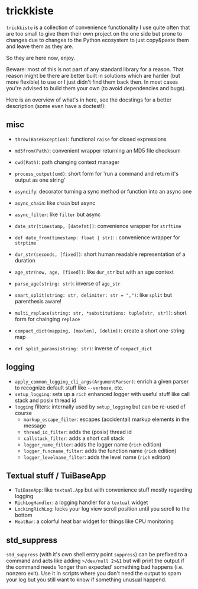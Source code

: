 # trickkiste

`trickkiste` is a collection of convenience functionality I use quite often that
are too small to give them their own project on the one side but prone to
changes due to changes to the Python ecosystem to just copy&paste them and leave
them as they are.

So they are here now, enjoy.

Beware: most of this is not part of any standard library for a reason. That
reason might be there are better built in solutions which are harder (but more
flexible) to use or I just didn't find them back then. In most cases you're
advised to build them your own (to avoid dependencies and bugs).

Here is an overview of what's in here, see the docstings for a better
description (some even have a doctest!):

## misc

* `throw(BaseException)`: functional `raise` for closed expressions
* `md5from(Path)`: convenient wrapper returning an MD5 file checksum
* `cwd(Path)`: path changing context manager
* `process_output(cmd)`: short form for 'run a command and return it's output as one string'
* `asyncify`: decorator turning a sync method or function into an async one
* `async_chain`: like `chain` but async
* `async_filter`: like `filter` but async

* `date_str(timestamp, [datefmt])`: convenience wrapper for `strftime`
* `def date_from(timestamp: float | str)`: : convenience wrapper for `strptime`
* `dur_str(seconds, [fixed])`: short human readable representation of a duration
* `age_str(now, age, [fixed])`: like `dur_str` but with an age context
* `parse_age(string: str)`: inverse of `age_str`

* `smart_split(string: str, delimiter: str = ",")`: like `split` but parenthesis aware!
* `multi_replace(string: str, *substitutions: tuple[str, str])`: short form for chainging `replace`
* `compact_dict(mapping, [maxlen], [delim])`: create a short one-string map
* `def split_params(string: str)`:  inverse of `compact_dict`

## logging

* `apply_common_logging_cli_args(ArgumentParser)`: enrich a given parser to recognize default stuff like `--verbose`, etc.
* `setup_logging`: sets up a `rich` enhanced logger with useful stuff like call stack and posix thread id
* `logging` filters: internally used by `setup_logging` but can be re-used of course
    - `markup_escape_filter`: escapes (accidental) markup elements in the message
    - `thread_id_filter`: adds the (posix) thread id
    - `callstack_filter`: adds a short call stack
    - `logger_name_filter`: adds the logger name (`rich` edition)
    - `logger_funcname_filter`: adds the function name (`rich` edition)
    - `logger_levelname_filter`: adds the level name (`rich` edition)

## Textual stuff / TuiBaseApp

* `TuiBaseApp`: like `textual.App` but with convenience stuff mostly regarding logging
* `RichLogHandler`: a logging handler for a `textual` widget
* `LockingRichLog`: locks your log view scroll position until you scroll to the bottom
* `HeatBar`: a colorful heat bar widget for things like CPU monitoring

## std_suppress

`std_suppress` (with it's own shell entry point `suppress`) can be prefixed
to a command and acts like adding `>/dev/null 2>&1` but will print the output
if the command needs 'longer than expected' something bad happens (i.e.
nonzero exit).
Use it in scripts where you don't need the output to spam your log but you still
want to know if something unusual happend.

